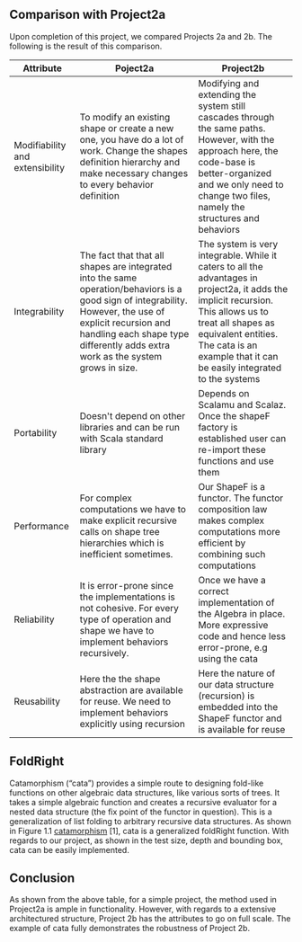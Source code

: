 ## Comparison with Project2a
Upon completion of this project, we compared Projects 2a and 2b. The following is the result of this comparison.

| Attribute         | Poject2a             | Project2b |
|-------------------|----------------------|-----------|
| Modifiability and extensibility    | To modify an existing shape or create a new one, you have do a lot of work. Change the shapes definition hierarchy and make necessary changes to every behavior definition | Modifying and extending the system still cascades through the same paths. However, with the approach here, the code-base is better-organized and we only need to change two files, namely the structures and behaviors |
| Integrability     | The fact that that all shapes are integrated into the same operation/behaviors is a good sign of integrability. However, the use of explicit recursion and handling each shape type differently adds extra work as the system grows in size.  | The system is very integrable. While it caters to all the advantages in project2a, it adds the implicit recursion. This allows us to treat all shapes as equivalent entities. The cata is an example that it can be easily integrated to the systems |
| Portability       | Doesn't depend on other libraries and can be run with Scala standard library  | Depends on Scalamu and Scalaz. Once the shapeF factory is established user can re-import these functions and use them |
| Performance       | For complex computations we have to make explicit recursive calls on shape tree hierarchies which is inefficient sometimes.  | Our ShapeF is a functor. The functor composition law makes complex computations more efficient by combining such computations |
| Reliability       |  It is error-prone since the implementations is not cohesive. For every type of operation and shape we have to implement behaviors recursively. | Once we have a correct implementation of the Algebra in place. More expressive code and hence less error-prone, e.g using the cata |
| Reusability       |  Here the the shape abstraction are available for reuse. We need to implement behaviors explicitly using recursion | Here the nature of our data structure (recursion) is embedded into the ShapeF functor and is available for reuse |

## FoldRight
Catamorphism (“cata”) provides a simple route to designing fold-like functions on other algebraic data structures, like various sorts of trees. It takes a simple algebraic function and creates a recursive evaluator for a nested data structure (the fix point of the functor in question). This is a generalization of list folding to arbitrary recursive data structures. As shown in Figure 1.1 [catamorphism](http://slid.es/davidtan/catamorphism?token=6wSLsqqBZydzxUHp1oa8utkkuUEr) [1], cata is a generalized foldRight function.
With regards to our project, as shown in the test size, depth and bounding box, cata can be easily implemented.

## Conclusion
As shown from the above table, for a simple project, the method used in Project2a is ample in functionality. However, with regards to a extensive architectured structure, Project 2b has the attributes to go on full scale. The example of cata fully demonstrates the robustness of Project 2b.
